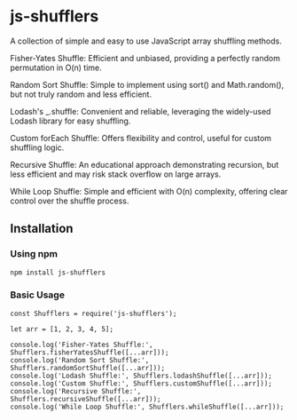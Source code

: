 # js-shufflers

A collection of simple and easy to use JavaScript array shuffling methods.

Fisher-Yates Shuffle: Efficient and unbiased, providing a perfectly random permutation in O(n) time.

Random Sort Shuffle: Simple to implement using sort() and Math.random(), but not truly random and less efficient.

Lodash's _.shuffle: Convenient and reliable, leveraging the widely-used Lodash library for easy shuffling.

Custom forEach Shuffle: Offers flexibility and control, useful for custom shuffling logic.

Recursive Shuffle: An educational approach demonstrating recursion, but less efficient and may risk stack overflow on large arrays.

While Loop Shuffle: Simple and efficient with O(n) complexity, offering clear control over the shuffle process.

## Installation

### Using npm
```bash
npm install js-shufflers
```
### Basic Usage
```
const Shufflers = require('js-shufflers');

let arr = [1, 2, 3, 4, 5];

console.log('Fisher-Yates Shuffle:', Shufflers.fisherYatesShuffle([...arr]));
console.log('Random Sort Shuffle:', Shufflers.randomSortShuffle([...arr]));
console.log('Lodash Shuffle:', Shufflers.lodashShuffle([...arr]));
console.log('Custom Shuffle:', Shufflers.customShuffle([...arr]));
console.log('Recursive Shuffle:', Shufflers.recursiveShuffle([...arr]));
console.log('While Loop Shuffle:', Shufflers.whileShuffle([...arr]));
```

